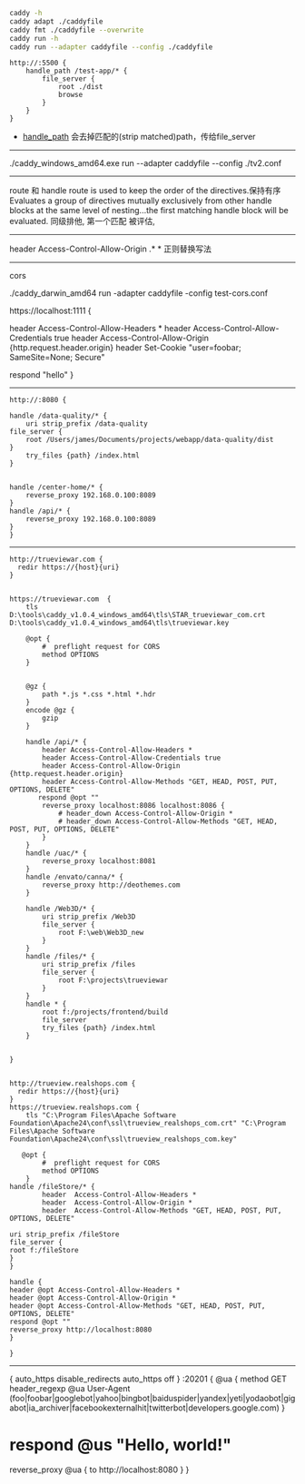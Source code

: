 ```bash
caddy -h
caddy adapt ./caddyfile
caddy fmt ./caddyfile --overwrite
caddy run -h
caddy run --adapter caddyfile --config ./caddyfile
```

```
http://:5500 {
	handle_path /test-app/* {
		file_server {
			root ./dist
			browse
		}
	}
}
```
- [handle_path](https://caddyserver.com/docs/caddyfile/directives/handle_path) 会去掉匹配的(strip matched)path，传给file_server

--- 
./caddy_windows_amd64.exe run --adapter caddyfile --config ./tv2.conf 

---
route 和 handle
route is used to keep the order of the directives.保持有序
Evaluates a group of directives mutually exclusively from other handle blocks at the same level of nesting...the first matching handle block will be evaluated. 同级排他, 第一个匹配 被评估,

---
header Access-Control-Allow-Origin .* *
正则替换写法

---
cors

./caddy_darwin_amd64 run -adapter caddyfile -config test-cors.conf

https://localhost:1111 { 

  header Access-Control-Allow-Headers *
  header Access-Control-Allow-Credentials true
  header Access-Control-Allow-Origin {http.request.header.origin}
  header Set-Cookie "user=foobar; SameSite=None; Secure"

  respond "hello"
} 


---

```
http://:8080 {

handle /data-quality/* {
    uri strip_prefix /data-quality
file_server {
    root /Users/james/Documents/projects/webapp/data-quality/dist
}
    try_files {path} /index.html
}


handle /center-home/* {
    reverse_proxy 192.168.0.100:8089
}
handle /api/* {
    reverse_proxy 192.168.0.100:8089
}
}
```

---

```
http://trueviewar.com {
  redir https://{host}{uri}
}


https://trueviewar.com  {
    tls D:\tools\caddy_v1.0.4_windows_amd64\tls\STAR_trueviewar_com.crt D:\tools\caddy_v1.0.4_windows_amd64\tls\trueviewar.key
    
    @opt {
        #  preflight request for CORS
        method OPTIONS
    }
    
    
    @gz {
        path *.js *.css *.html *.hdr
    } 
    encode @gz {
        gzip
    }
    
    handle /api/* {
        header Access-Control-Allow-Headers *
        header Access-Control-Allow-Credentials true
        header Access-Control-Allow-Origin {http.request.header.origin}
        header Access-Control-Allow-Methods "GET, HEAD, POST, PUT, OPTIONS, DELETE"
       respond @opt ""
        reverse_proxy localhost:8086 localhost:8086 {
            # header_down Access-Control-Allow-Origin * 
            # header_down Access-Control-Allow-Methods "GET, HEAD, POST, PUT, OPTIONS, DELETE"
        }
    }
    handle /uac/* {
        reverse_proxy localhost:8081
    }
    handle /envato/canna/* {
        reverse_proxy http://deothemes.com
    }
    
    handle /Web3D/* {
        uri strip_prefix /Web3D
        file_server {
            root F:\web\Web3D_new
        }
    }
    handle /files/* {
        uri strip_prefix /files
        file_server {
            root F:\projects\trueviewar
        }
    }
    handle * {
        root f:/projects/frontend/build
        file_server
        try_files {path} /index.html
    }


}


http://trueview.realshops.com {
  redir https://{host}{uri}
}
https://trueview.realshops.com {
    tls "C:\Program Files\Apache Software Foundation\Apache24\conf\ssl\trueview_realshops_com.crt" "C:\Program Files\Apache Software Foundation\Apache24\conf\ssl\trueview_realshops_com.key" 
    
   @opt {
        #  preflight request for CORS
        method OPTIONS
    }
handle /fileStore/* {
        header  Access-Control-Allow-Headers *
        header  Access-Control-Allow-Origin *
        header  Access-Control-Allow-Methods "GET, HEAD, POST, PUT, OPTIONS, DELETE" 

uri strip_prefix /fileStore
file_server {
root f:/fileStore
}
}

handle { 
header @opt Access-Control-Allow-Headers *
header @opt Access-Control-Allow-Origin *
header @opt Access-Control-Allow-Methods "GET, HEAD, POST, PUT, OPTIONS, DELETE" 
respond @opt ""
reverse_proxy http://localhost:8080
}
    
}
```

---
{
    auto_https disable_redirects
    auto_https off
}
:20201 {
  @ua {
    method GET
    header_regexp @ua User-Agent (foo|foobar|googlebot|yahoo|bingbot|baiduspider|yandex|yeti|yodaobot|gigabot|ia_archiver|facebookexternalhit|twitterbot|developers\.google\.com)
  }
  # respond @us "Hello, world!"
  reverse_proxy @ua {
    to http://localhost:8080
  }
}